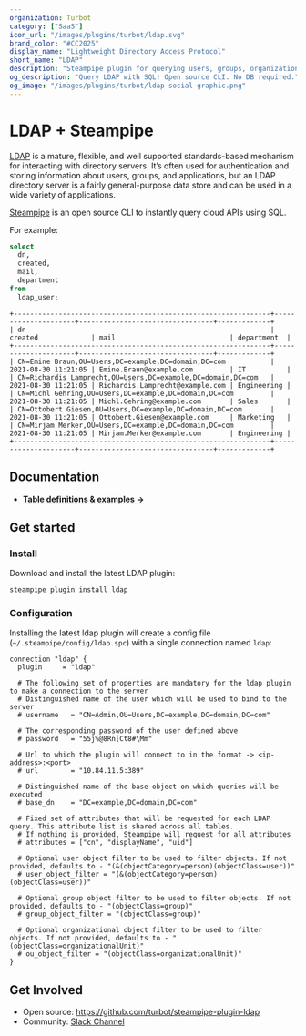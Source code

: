 ```yaml
---
organization: Turbot
category: ["SaaS"]
icon_url: "/images/plugins/turbot/ldap.svg"
brand_color: "#CC2025"
display_name: "Lightweight Directory Access Protocol"
short_name: "LDAP"
description: "Steampipe plugin for querying users, groups, organizational units and more from LDAP."
og_description: "Query LDAP with SQL! Open source CLI. No DB required."
og_image: "/images/plugins/turbot/ldap-social-graphic.png"
---
```


# LDAP + Steampipe

[LDAP](https://ldap.com/) is a mature, flexible, and well supported standards-based mechanism for interacting with directory servers. It’s often used for authentication and storing information about users, groups, and applications, but an LDAP directory server is a fairly general-purpose data store and can be used in a wide variety of applications.

[Steampipe](https://steampipe.io) is an open source CLI to instantly query cloud APIs using SQL.

For example:

```sql
select
  dn,
  created,
  mail,
  department
from
  ldap_user;
```

```
+---------------------------------------------------------------+---------------------+---------------------------------+-------------+
| dn                                                            | created             | mail                            | department  |
+---------------------------------------------------------------+---------------------+---------------------------------+-------------+
| CN=Emine Braun,OU=Users,DC=example,DC=domain,DC=com           | 2021-08-30 11:21:05 | Emine.Braun@example.com         | IT          |
| CN=Richardis Lamprecht,OU=Users,DC=example,DC=domain,DC=com   | 2021-08-30 11:21:05 | Richardis.Lamprecht@example.com | Engineering |
| CN=Michl Gehring,OU=Users,DC=example,DC=domain,DC=com         | 2021-08-30 11:21:05 | Michl.Gehring@example.com       | Sales       |
| CN=Ottobert Giesen,OU=Users,DC=example,DC=domain,DC=com       | 2021-08-30 11:21:05 | Ottobert.Giesen@example.com     | Marketing   |
| CN=Mirjam Merker,OU=Users,DC=example,DC=domain,DC=com         | 2021-08-30 11:21:05 | Mirjam.Merker@example.com       | Engineering |
+---------------------------------------------------------------+---------------------+---------------------------------+-------------+
```

## Documentation

- **[Table definitions & examples →](/plugins/turbot/ldap/tables)**

## Get started

### Install

Download and install the latest LDAP plugin:

```bash
steampipe plugin install ldap
```

### Configuration

Installing the latest ldap plugin will create a config file (`~/.steampipe/config/ldap.spc`) with a single connection named `ldap`:

```hcl
connection "ldap" {
  plugin     = "ldap"

  # The following set of properties are mandatory for the ldap plugin to make a connection to the server
  # Distinguished name of the user which will be used to bind to the server
  # username   = "CN=Admin,OU=Users,DC=example,DC=domain,DC=com"

  # The corresponding password of the user defined above
  # password   = "55j%@8Rn[Ct8#\Mm"

  # Url to which the plugin will connect to in the format -> <ip-address>:<port>
  # url        = "10.84.11.5:389"

  # Distinguished name of the base object on which queries will be executed
  # base_dn    = "DC=example,DC=domain,DC=com"

  # Fixed set of attributes that will be requested for each LDAP query. This attribute list is shared across all tables.
  # If nothing is provided, Steampipe will request for all attributes
  # attributes = ["cn", "displayName", "uid"]

  # Optional user object filter to be used to filter objects. If not provided, defaults to - "(&(objectCategory=person)(objectClass=user))"
  # user_object_filter = "(&(objectCategory=person)(objectClass=user))"

  # Optional group object filter to be used to filter objects. If not provided, defaults to - "(objectClass=group)"
  # group_object_filter = "(objectClass=group)"

  # Optional organizational object filter to be used to filter objects. If not provided, defaults to - "(objectClass=organizationalUnit)"
  # ou_object_filter = "(objectClass=organizationalUnit)"
}
```

## Get Involved

- Open source: https://github.com/turbot/steampipe-plugin-ldap
- Community: [Slack Channel](https://steampipe.io/community/join)
